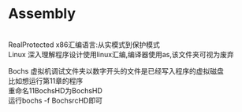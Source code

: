 # Assembly
</br>
RealProtected x86汇编语言:从实模式到保护模式</br>
Linux 深入理解程序设计使用linux汇编,编译器使用as,该文件夹可视为废弃</br>

Bochs 虚拟机调试文件夹以数字开头的文件是已经写入程序的虚拟磁盘</br>
比如想运行第11章的程序</br>
重命名11BochsHD为BochsHD</br>
运行bochs -f BochsrcHD即可</br>